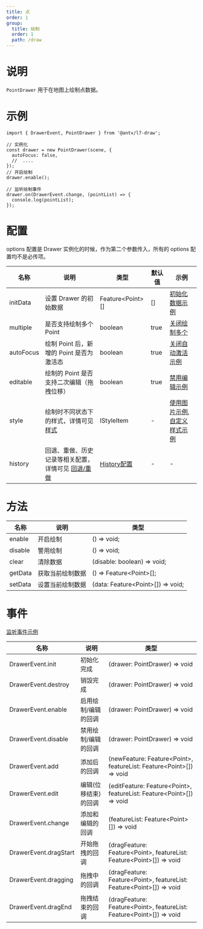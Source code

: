 ```yaml
---
title: 点
order: 1
group:
  title: 绘制
  order: 1
  path: /draw
---
```


# 说明

`PointDrawer` 用于在地图上绘制点数据。

# 示例

```tsx | pure
import { DrawerEvent, PointDrawer } from '@antv/l7-draw';

// 实例化
const drawer = new PointDrawer(scene, {
  autoFocus: false,
  //  ....
});
// 开启绘制
drawer.enable();

// 监听绘制事件
drawer.on(DrawerEvent.change, (pointList) => {
  console.log(pointList);
});
```

# 配置

options 配置是 Drawer 实例化的时候，作为第二个参数传入，所有的 options 配置均不是必传项。

| 名称      | 说明                                        | 类型                   | 默认值 | 示例                                                                         |
| --------- |-------------------------------------------| ---------------------- | ------ | ---------------------------------------------------------------------------- |
| initData  | 设置 Drawer 的初始数据                           | Feature&lt;Point&gt;[] | []     | [初始化数据示例](/example/point/init-data)                                   |
| multiple  | 是否支持绘制多个 Point                            | boolean                | true   | [关闭绘制多个](/example/point/multiple)                                      |
| autoFocus | 绘制 Point 后，新增的 Point 是否为激活态               | boolean                | true   | [关闭自动激活示例](/example/point/auto-focus)                                |
| editable  | 绘制的 Point 是否支持二次编辑（拖拽位移）                  | boolean                | true   | [禁用编辑示例](/example/point/editable)                                      |
| style     | 绘制时不同状态下的样式，详情可见 [样式](/docs/style)   | IStyleItem             | -      | [使用图片示例](/example/point/image), [自定义样式示例](/example/point/style) |
| history   | 回退、重做、历史记录等相关配置，详情可见 [回退/重做](/docs/history) | [History配置](/docs/history)          | -      | -                                                                            |

# 方法

| 名称    | 说明             | 类型                                    |
| ------- | ---------------- | --------------------------------------- |
| enable  | 开启绘制         | () => void;                             |
| disable | 警用绘制         | () => void;                             |
| clear   | 清除数据         | (disable: boolean) => void;             |
| getData | 获取当前绘制数据 | () => Feature&lt;Point&gt;[];           |
| setData | 设置当前绘制数据 | (data: Feature&lt;Point&gt;[]) => void; |

# 事件

[监听事件示例](/example/point/event)

| 名称                  | 说明                 | 类型                                                                             |
| --------------------- | -------------------- | -------------------------------------------------------------------------------- |
| DrawerEvent.init      | 初始化完成           | (drawer: PointDrawer) => void                                                    |
| DrawerEvent.destroy   | 销毁完成             | (drawer: PointDrawer) => void                                                    |
| DrawerEvent.enable    | 启用绘制/编辑的回调  | (drawer: PointDrawer) => void                                                    |
| DrawerEvent.disable   | 禁用绘制/编辑的回调  | (drawer: PointDrawer) => void                                                    |
| DrawerEvent.add       | 添加后的回调         | (newFeature: Feature&lt;Point&gt;, featureList: Feature&lt;Point&gt;[]) => void  |
| DrawerEvent.edit      | 编辑(位移结束)的回调 | (editFeature: Feature&lt;Point&gt;, featureList: Feature&lt;Point&gt;[]) => void |
| DrawerEvent.change    | 添加和编辑的回调     | (featureList: Feature&lt;Point&gt;[]) => void                                    |
| DrawerEvent.dragStart | 开始拖拽的回调       | (dragFeature: Feature&lt;Point&gt;, featureList: Feature&lt;Point&gt;[]) => void |
| DrawerEvent.dragging  | 拖拽中的回调         | (dragFeature: Feature&lt;Point&gt;, featureList: Feature&lt;Point&gt;[]) => void |
| DrawerEvent.dragEnd   | 拖拽结束的回调       | (dragFeature: Feature&lt;Point&gt;, featureList: Feature&lt;Point&gt;[]) => void |
